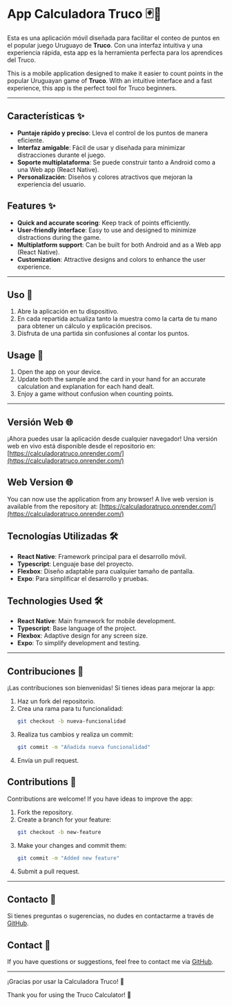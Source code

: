 # App Calculadora Truco 🃏📱

Esta es una aplicación móvil diseñada para facilitar el conteo de puntos en el popular juego Uruguayo de **Truco**. Con una interfaz intuitiva y una experiencia rápida, esta app es la herramienta perfecta para los aprendices del Truco.

This is a mobile application designed to make it easier to count points in the popular Uruguayan game of **Truco**. With an intuitive interface and a fast experience, this app is the perfect tool for Truco beginners.

---

## Características ✨

- **Puntaje rápido y preciso**: Lleva el control de los puntos de manera eficiente.
- **Interfaz amigable**: Fácil de usar y diseñada para minimizar distracciones durante el juego.
- **Soporte multiplataforma**: Se puede construir tanto a Android como a una Web app (React Native).
- **Personalización**: Diseños y colores atractivos que mejoran la experiencia del usuario.

## Features ✨

- **Quick and accurate scoring**: Keep track of points efficiently.
- **User-friendly interface**: Easy to use and designed to minimize distractions during the game.
- **Multiplatform support**: Can be built for both Android and as a Web app (React Native).
- **Customization**: Attractive designs and colors to enhance the user experience.

---

## Uso 🔹️

1. Abre la aplicación en tu dispositivo.
2. En cada repartida actualiza tanto la muestra como la carta de tu mano para obtener un cálculo y explicación precisos.
3. Disfruta de una partida sin confusiones al contar los puntos.

## Usage 🔹️

1. Open the app on your device.
2. Update both the sample and the card in your hand for an accurate calculation and explanation for each hand dealt.
3. Enjoy a game without confusion when counting points.

---
## Versión Web 🌐

¡Ahora puedes usar la aplicación desde cualquier navegador! Una versión web en vivo está disponible desde el repositorio en:
[https://calculadoratruco.onrender.com/](https://calculadoratruco.onrender.com/)

## Web Version 🌐

You can now use the application from any browser! A live web version is available from the repository at:
[https://calculadoratruco.onrender.com/](https://calculadoratruco.onrender.com/)


## Tecnologías Utilizadas 🛠️

- **React Native**: Framework principal para el desarrollo móvil.
- **Typescript**: Lenguaje base del proyecto.
- **Flexbox**: Diseño adaptable para cualquier tamaño de pantalla.
- **Expo**: Para simplificar el desarrollo y pruebas.

## Technologies Used 🛠️

- **React Native**: Main framework for mobile development.
- **Typescript**: Base language of the project.
- **Flexbox**: Adaptive design for any screen size.
- **Expo**: To simplify development and testing.

---

## Contribuciones 🤝

¡Las contribuciones son bienvenidas! Si tienes ideas para mejorar la app:

1. Haz un fork del repositorio.
2. Crea una rama para tu funcionalidad:
   ```bash
   git checkout -b nueva-funcionalidad
   ```
3. Realiza tus cambios y realiza un commit:
   ```bash
   git commit -m "Añadida nueva funcionalidad"
   ```
4. Envía un pull request.

## Contributions 🤝

Contributions are welcome! If you have ideas to improve the app:

1. Fork the repository.
2. Create a branch for your feature:
   ```bash
   git checkout -b new-feature
   ```
3. Make your changes and commit them:
   ```bash
   git commit -m "Added new feature"
   ```
4. Submit a pull request.

---

## Contacto 📧

Si tienes preguntas o sugerencias, no dudes en contactarme a través de [GitHub](https://github.com/felipechak).

## Contact 📧

If you have questions or suggestions, feel free to contact me via [GitHub](https://github.com/felipechak).

---

¡Gracias por usar la Calculadora Truco! 🎉

Thank you for using the Truco Calculator! 🎉
